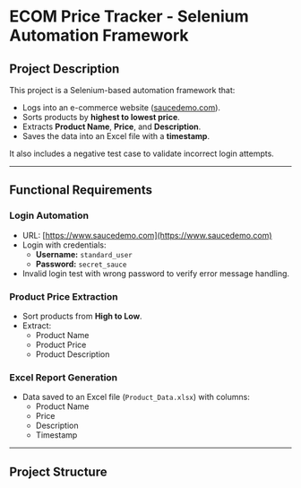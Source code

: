#  ECOM Price Tracker - Selenium Automation Framework

##  Project Description

This project is a Selenium-based automation framework that:

- Logs into an e-commerce website ([saucedemo.com](https://www.saucedemo.com)).
- Sorts products by **highest to lowest price**.
- Extracts **Product Name**, **Price**, and **Description**.
- Saves the data into an Excel file with a **timestamp**.

It also includes a negative test case to validate incorrect login attempts.

---

##  Functional Requirements

###  Login Automation
- URL: [https://www.saucedemo.com](https://www.saucedemo.com)
- Login with credentials:
  - **Username:** `standard_user`
  - **Password:** `secret_sauce`
- Invalid login test with wrong password to verify error message handling.

###  Product Price Extraction
- Sort products from **High to Low**.
- Extract:
  - Product Name
  - Product Price
  - Product Description

###  Excel Report Generation
- Data saved to an Excel file (`Product_Data.xlsx`) with columns:
  - Product Name
  - Price
  - Description
  - Timestamp

---

##  Project Structure

